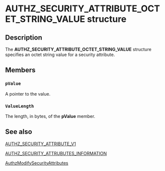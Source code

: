# AUTHZ_SECURITY_ATTRIBUTE_OCTET_STRING_VALUE structure

## Description

The **AUTHZ_SECURITY_ATTRIBUTE_OCTET_STRING_VALUE** structure specifies an octet string value for a security attribute.

## Members

### `pValue`

A pointer to the value.

### `ValueLength`

The length, in bytes, of the **pValue** member.

## See also

[AUTHZ_SECURITY_ATTRIBUTE_V1](https://learn.microsoft.com/windows/desktop/api/authz/ns-authz-authz_security_attribute_v1)

[AUTHZ_SECURITY_ATTRUBUTES_INFORMATION](https://learn.microsoft.com/windows/desktop/api/authz/ns-authz-authz_security_attributes_information)

[AuthzModifySecurityAttributes](https://learn.microsoft.com/windows/desktop/api/authz/nf-authz-authzmodifysecurityattributes)